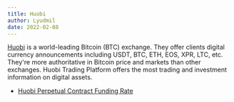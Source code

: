 ```yaml
---
title: Huobi
author: Lyudmil 
date: 2022-02-08
---
```


[Huobi](https://huobi.com/) is a world-leading Bitcoin (BTC) exchange. They offer clients digital currency announcements including USDT, BTC, ETH, EOS, XPR, LTC, etc. They're more authoritative in Bitcoin price and markets than other exchanges. Huobi Trading Platform offers the most trading and investment information on digital assets.

- [Huobi Perpetual Contract Funding Rate](/metrics/huobi/huobi-perpetual-funding-rate)
